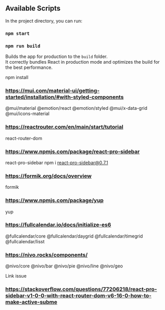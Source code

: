 ## Available Scripts

In the project directory, you can run:

### `npm start`

### `npm run build`

Builds the app for production to the `build` folder.\
It correctly bundles React in production mode and optimizes the build for the best performance.

npm install
### https://mui.com/material-ui/getting-started/installation/#with-styled-components
@mui/material @emotion/react @emotion/styled @mui/x-data-grid @mui/icons-material 

### https://reactrouter.com/en/main/start/tutorial
react-router-dom 

### https://www.npmjs.com/package/react-pro-sidebar
react-pro-sidebar
npm i react-pro-sidebar@0.7.1

### https://formik.org/docs/overview
formik

### https://www.npmjs.com/package/yup
yup 

### https://fullcalendar.io/docs/initialize-es6
@fullcalendar/core @fullcalendar/daygrid @fullcalendar/timegrid @fullcalendar/lisst

### https://nivo.rocks/components/
@nivo/core @nivo/bar @nivo/pie @nivo/line @nivo/geo

Link issue

### https://stackoverflow.com/questions/77206218/react-pro-sidebar-v1-0-0-with-react-router-dom-v6-16-0-how-to-make-active-subme
